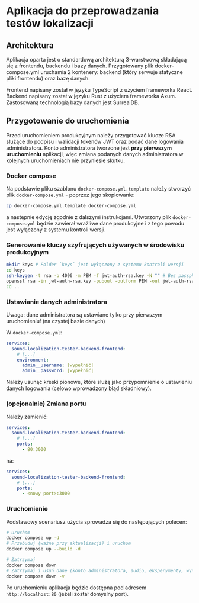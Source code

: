 # Aplikacja do przeprowadzania testów lokalizacji

## Architektura

Aplikacja oparta jest o standardową architekturą 3-warstwową składającą się z frontendu, backendu i bazy danych.
Przygotowany plik docker-compose.yml uruchamia 2 kontenery: backend (który serwuje statyczne pliki frontendu) oraz bazę danych.

Frontend napisany został w języku TypeScript z użyciem frameworka React.
Backend napisany został w języku Rust z użyciem frameworka Axum.
Zastosowaną technologią bazy danych jest SurrealDB.

## Przygotowanie do uruchomienia

Przed uruchomieniem produkcyjnym należy przygotować klucze RSA służące do podpisu i walidacji tokenów JWT oraz podać dane logowania administratora.
Konto administratora tworzone jest **przy pierwszym uruchomieniu** aplikacji, więc zmiana podanych danych administratora w kolejnych uruchomieniach nie przyniesie skutku.

### Docker compose

Na podstawie pliku szablonu `docker-compose.yml.template` należy stworzyć plik `docker-compose.yml` - poprzez jego skopiowanie:

```sh
cp docker-compose.yml.template docker-compose.yml
```

a następnie edycję zgodnie z dalszymi instrukcjami.
Utworzony plik `docker-compose.yml` będzie zawierał wrażliwe dane produkcyjne i z tego powodu jest wyłączony z systemu kontroli wersji.

### Generowanie kluczy szyfrujących używanych w środowisku produkcyjnym

```sh
mkdir keys # Folder `keys` jest wyłączony z systemu kontroli wersji
cd keys
ssh-keygen -t rsa -b 4096 -m PEM -f jwt-auth-rsa.key -N "" # Bez passphrase
openssl rsa -in jwt-auth-rsa.key -pubout -outform PEM -out jwt-auth-rsa.key.pub
cd ..
```

### Ustawianie danych administratora

Uwaga: dane administratora są ustawiane tylko przy pierwszym uruchomieniu! (na czystej bazie danych)

W `docker-compose.yml`:

```yaml
services:
  sound-localization-tester-backend-frontend:
    # [...]
    environment:
      admin__username: |wypełnić|
      admin__password: |wypełnić|
```

Należy usunąć kreski pionowe, które służą jako przypomnienie o ustawieniu danych logowania (celowo wprowadzony błąd składniowy).

### (opcjonalnie) Zmiana portu

Należy zamienić:

```yaml
services:
  sound-localization-tester-backend-frontend:
    # [...]
    ports:
      - 80:3000
```

na:

```yaml
services:
  sound-localization-tester-backend-frontend:
    # [...]
    ports:
      - <nowy port>:3000
```

### Uruchomienie

Podstawowy scenariusz użycia sprowadza się do następujących poleceń:

```sh
# Uruchom
docker compose up -d
# Przebuduj (ważne przy aktualizacji) i uruchom
docker compose up --build -d

# Zatrzymaj
docker compose down
# Zatrzymaj i usuń dane (konto administratora, audio, eksperymenty, wyniki)
docker compose down -v
```

Po uruchomieniu aplikacja będzie dostępna pod adresem `http://localhost:80` (jeżeli został domyślny port).
